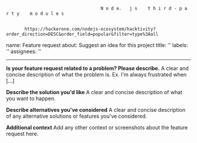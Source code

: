 
                                        N o d e.   j s    t h i r d - p a r t y    m o d u l e s


           https://hackerone.com/nodejs-ecosystem/hacktivity?order_direction=DESC&order_field=popular&filter=type%3Aall
           
           
           
           
           
           

name: Feature request
about: Suggest an idea for this project
title: ''
labels: ''
assignees: ''

---

**Is your feature request related to a problem? Please describe.**
A clear and concise description of what the problem is. Ex. I'm always frustrated when [...]

**Describe the solution you'd like**
A clear and concise description of what you want to happen.

**Describe alternatives you've considered**
A clear and concise description of any alternative solutions or features you've considered.

**Additional context**
Add any other context or screenshots about the feature request here.
